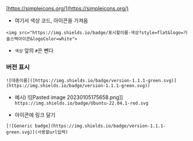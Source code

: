 [https://simpleicons.org/](https://simpleicons.org/)
- 여기서 색상 코드, 아이콘을 가져옴


```null
<img src="https://img.shields.io/badge/표시할이름-색상?style=flat&logo=기술스택아이콘&logoColor=white">
```
- `색상` 앞의 `#`은 뺀다

### 버전 표시

```
![대충이름]([https://img.shields.io/badge/version-1.1.1-green.svg)](https://img.shields.io/badge/version-1.1.1-green.svg))
```
- 예시)
![[Pasted image 20230105175658.png]]
`https://img.shields.io/badge/Ubuntu-22.04.1-red.svg`



- 아이콘에 링크 달기
```
[![Generic badge](https://img.shields.io/badge/version-1.1.1-green.svg)](사용할url입력)
```